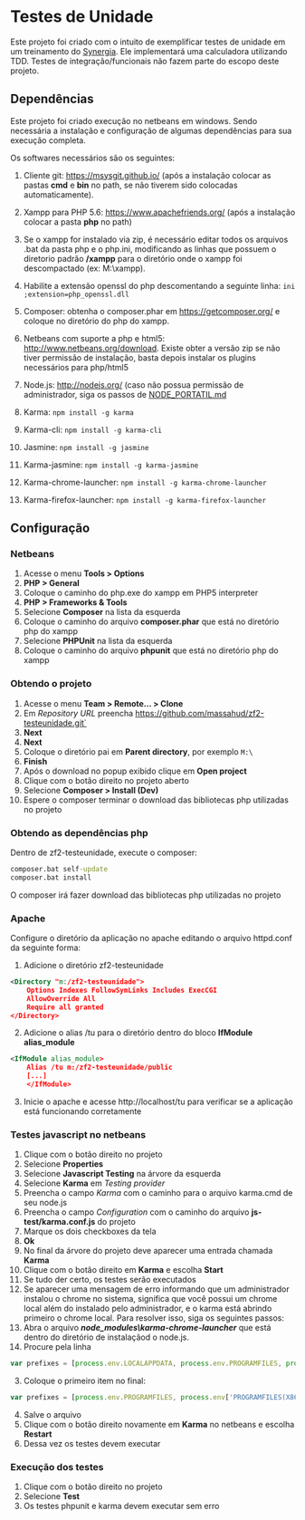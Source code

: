 Testes de Unidade
=================
Este projeto foi criado com o intuito de exemplificar testes de unidade em um treinamento do [Synergia](http://synergia.dcc.ufmg.br).
Ele implementará uma calculadora utilizando TDD.
Testes de integração/funcionais não fazem parte do escopo deste projeto.

Dependências
------------
Este projeto foi criado execução no netbeans em windows. Sendo necessária a instalação e configuração de algumas dependências para sua execução completa.

Os softwares necessários são os seguintes:

1. Cliente git: https://msysgit.github.io/ (após a instalação colocar as pastas **cmd** e **bin** no path, se não tiverem sido colocadas automaticamente).
2. Xampp para PHP 5.6: https://www.apachefriends.org/ (após a instalação colocar a pasta **php** no path)

  1. Se o xampp for instalado via zip, é necessário editar todos os arquivos .bat da pasta php e o php.ini, modificando as linhas que possuem o diretorio padrão **/xampp** para o diretório onde o xampp foi descompactado (ex: M:\xampp).
  2. Habilite a extensão openssl do php descomentando a seguinte linha:
    ```ini
    ;extension=php_openssl.dll
    ```

4. Composer: obtenha o composer.phar em https://getcomposer.org/ e coloque no diretório do php do xampp.
5. Netbeans com suporte a php e html5: http://www.netbeans.org/download. Existe obter a versão zip se não tiver permissão de instalação, basta depois instalar os plugins necessários para php/html5
6. Node.js: http://nodejs.org/ (caso não possua permissão de administrador, siga os passos de [NODE_PORTATIL.md](NODE_PORTATIL.md)
7. Karma:  `npm install -g karma`
8. Karma-cli:  `npm install -g karma-cli`
9. Jasmine: `npm install -g jasmine`
10. Karma-jasmine:  `npm install -g karma-jasmine`
11. Karma-chrome-launcher: `npm install -g karma-chrome-launcher`
12. Karma-firefox-launcher: `npm install -g karma-firefox-launcher`

Configuração
-----------------------

### Netbeans ###

1. Acesse o menu **Tools > Options**
2. **PHP > General**
4. Coloque o caminho do php.exe do xampp em PHP5 interpreter
5. **PHP > Frameworks & Tools**
6. Selecione **Composer** na lista da esquerda
7. Coloque o caminho do arquivo **composer.phar** que está no diretório php do xampp
8. Selecione **PHPUnit** na lista da esquerda
9. Coloque o caminho do arquivo **phpunit** que está no diretório php do xampp


### Obtendo o projeto ###

1. Acesse o menu **Team > Remote... > Clone**
2. Em *Repository URL* preencha  https://github.com/massahud/zf2-testeunidade.git`
3. **Next**
4. **Next**
5. Coloque o diretório pai em **Parent directory**, por exemplo `M:\`
6. **Finish**
7. Após o download no popup exibido clique em **Open project**
8. Clique com o botão direito no projeto aberto
9. Selecione **Composer > Install (Dev)**
10. Espere o composer terminar o download das bibliotecas php utilizadas no projeto


### Obtendo as dependências php ###
Dentro de zf2-testeunidade, execute o composer:
```bat
composer.bat self-update
composer.bat install
```
O composer irá fazer download das bibliotecas php utilizadas no projeto

### Apache ###
Configure o diretório da aplicação no apache editando o arquivo httpd.conf da seguinte forma:

1. Adicione o diretório zf2-testeunidade
  ```xml
  <Directory "m:/zf2-testeunidade">
      Options Indexes FollowSymLinks Includes ExecCGI
      AllowOverride All
      Require all granted
  </Directory>
  ```

2. Adicione o alias /tu para o diretório dentro do bloco **IfModule alias_module**
  ```xml
  <IfModule alias_module>
      Alias /tu m:/zf2-testeunidade/public
      [...]
      </IfModule>
  ```

3. Inicie o apache e acesse http://localhost/tu para verificar se a aplicação está funcionando corretamente

### Testes javascript no netbeans ###

1. Clique com o botão direito no projeto
2. Selecione **Properties**
3. Selecione **Javascript Testing** na árvore da esquerda
4. Selecione **Karma** em *Testing provider*
5. Preencha o campo *Karma* com o caminho para o arquivo karma.cmd de seu node.js
6. Preencha o campo *Configuration* com o caminho do arquivo **js-test/karma.conf.js** do projeto
7. Marque os dois checkboxes da tela
8. **Ok**
9. No final da árvore do projeto deve aparecer uma entrada chamada **Karma**
10. Clique com o botão direito em **Karma** e escolha **Start**
11. Se tudo der certo, os testes serão executados
12. Se aparecer uma mensagem de erro informando que um administrador instalou o chrome no sistema, significa que você possui um chrome local além do instalado pelo administrador, e o karma está abrindo primeiro o chrome local. Para resolver isso, siga os seguintes passos:
  1. Abra o arquivo ***node_modules\karma-chrome-launcher*** que está dentro do diretório de instalaçãod o node.js.
  2. Procure pela linha
  ```javascript
  var prefixes = [process.env.LOCALAPPDATA, process.env.PROGRAMFILES, process.env['PROGRAMFILES(X86)']];
  ```

  3. Coloque o primeiro item no final:
  ```javascript
  var prefixes = [process.env.PROGRAMFILES, process.env['PROGRAMFILES(X86)'], process.env.LOCALAPPDATA];
  ```

  4. Salve o arquivo
  5. Clique com o botão direito novamente em **Karma** no netbeans e escolha **Restart**
  6. Dessa vez os testes devem executar

### Execução dos testes ###

1. Clique com o botão direito no projeto
2. Selecione **Test**
3. Os testes phpunit e karma devem executar sem erro


